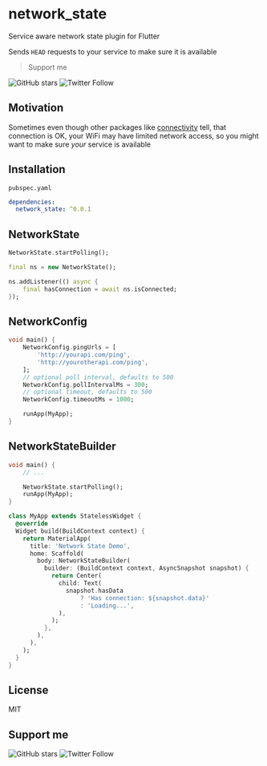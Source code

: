# network_state

Service aware network state plugin for Flutter

Sends `HEAD` requests to your service to make sure it is available

> Support me

![GitHub stars](https://img.shields.io/github/stars/lesnitsky/network_state.svg?style=social)
![Twitter Follow](https://img.shields.io/twitter/follow/lesnitsky_a.svg?label=Follow%20me&style=social)

## Motivation

Sometimes even though other packages like [connectivity](https://pub.dev/packages/connectivity) tell, that connection is OK, your WiFi may have limited network access, so you might want to make sure _your_ service is available

## Installation

`pubspec.yaml`

```yaml
dependencies:
  network_state: ^0.0.1
```

## NetworkState

```dart
NetworkState.startPolling();

final ns = new NetworkState();

ns.addListener(() async {
    final hasConnection = await ns.isConnected;
});
```

## NetworkConfig

```dart
void main() {
    NetworkConfig.pingUrls = [
        'http://yourapi.com/ping',
        'http://yourotherapi.com/ping',
    ];
    // optional poll interval, defaults to 500
    NetworkConfig.pollIntervalMs = 300;
    // optional timeout, defaults to 500
    NetworkConfig.timeoutMs = 1000;

    runApp(MyApp);
}
```

## NetworkStateBuilder

```dart
void main() {
    // ...

    NetworkState.startPolling();
    runApp(MyApp);
}

class MyApp extends StatelessWidget {
  @override
  Widget build(BuildContext context) {
    return MaterialApp(
      title: 'Network State Demo',
      home: Scaffold(
        body: NetworkStateBuilder(
          builder: (BuildContext context, AsyncSnapshot snapshot) {
            return Center(
              child: Text(
                snapshot.hasData
                    ? 'Has connection: ${snapshot.data}'
                    : 'Loading...',
              ),
            );
          },
        ),
      ),
    );
  }
}
```

## License

MIT

## Support me

![GitHub stars](https://img.shields.io/github/stars/lesnitsky/network_state.svg?style=social)
![Twitter Follow](https://img.shields.io/twitter/follow/lesnitsky_a.svg?label=Follow%20me&style=social)

